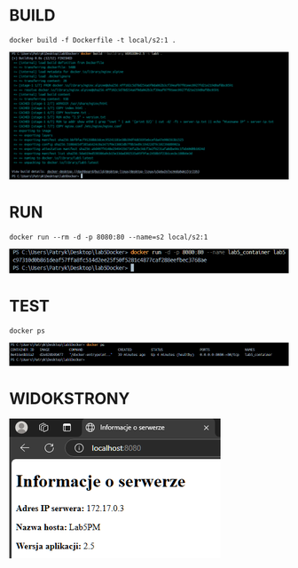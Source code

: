 # BUILD
```
docker build -f Dockerfile -t local/s2:1 . 
```
![image](screenshots\Dockerbuild.png)
# RUN
```
docker run --rm -d -p 8080:80 --name=s2 local/s2:1
```
![image](screenshots\Dockerrun.png)
# TEST
```
docker ps
```
![image](screenshots\wyniktestuhealthcheck.png)

# WIDOKSTRONY

![image](screenshots\widokstrony.png)
